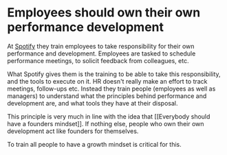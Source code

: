# Employees should own their own performance development
At [Spotify](https://www.instapaper.com/read/1321755439/13369531) they train employees to take responsibility for their own performance and development. Employees are tasked to schedule performance meetings, to solicit feedback from colleagues, etc.

What Spotify gives them is the training to be able to take this responsibility, and the tools to execute on it. HR doesn't really make an effort to track meetings, follow-ups etc. Instead they train people (employees as well as managers) to understand what the principles behind performance and development are, and what tools they have at their disposal.

This principle is very much in line with the idea that [[Everybody should have a founders mindset]]. If nothing else, people who own their own development act like founders for themselves.

To train all people to have a growth mindset is critical for this.